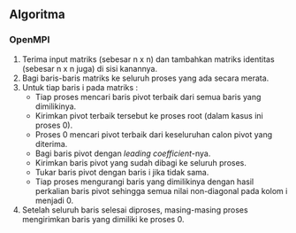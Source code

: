 ## Algoritma

### OpenMPI

1. Terima input matriks (sebesar n x n) dan tambahkan matriks identitas (sebesar n x n juga) di sisi kanannya.
2. Bagi baris-baris matriks ke seluruh proses yang ada secara merata.
3. Untuk tiap baris i pada matriks :
    - Tiap proses mencari baris pivot terbaik dari semua baris yang dimilikinya.
    - Kirimkan pivot terbaik tersebut ke proses root (dalam kasus ini proses 0).
    - Proses 0 mencari pivot terbaik dari keseluruhan calon pivot yang diterima.
    - Bagi baris pivot dengan *leading coefficient*-nya.
    - Kirimkan baris pivot yang sudah dibagi ke seluruh proses.
    - Tukar baris pivot dengan baris i jika tidak sama.
    - Tiap proses mengurangi baris yang dimilikinya dengan hasil perkalian baris pivot sehingga semua nilai non-diagonal pada kolom i menjadi 0.
4. Setelah seluruh baris selesai diproses, masing-masing proses mengirimkan baris yang dimiliki ke proses 0.